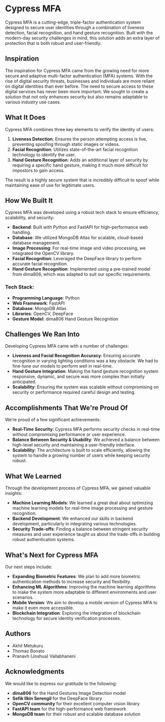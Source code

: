 # Cypress MFA

Cypress MFA is a cutting-edge, triple-factor authentication system designed to secure user identities through a combination of liveness detection, facial recognition, and hand gesture recognition. Built with the modern-day security challenges in mind, this solution adds an extra layer of protection that is both robust and user-friendly.

## Inspiration

The inspiration for Cypress MFA came from the growing need for more secure and adaptive multi-factor authentication (MFA) systems. With the rise of digital security threats, businesses and individuals are more reliant on digital identities than ever before. The need to secure access to these digital services has never been more important. We sought to create a solution that not only enhances security but also remains adaptable to various industry use cases.

## What It Does

Cypress MFA combines three key elements to verify the identity of users:
1. **Liveness Detection**: Ensures the person attempting access is live, preventing spoofing through static images or videos.
2. **Facial Recognition**: Utilizes state-of-the-art facial recognition technology to identify the user.
3. **Hand Gesture Recognition**: Adds an additional layer of security by requiring a specific hand gesture, making it much more difficult for impostors to gain access.

The result is a highly secure system that is incredibly difficult to spoof while maintaining ease of use for legitimate users.

## How We Built It

Cypress MFA was developed using a robust tech stack to ensure efficiency, scalability, and security:
- **Backend**: Built with Python and FastAPI for high-performance web handling.
- **Database**: We utilized MongoDB Atlas for scalable, cloud-based database management.
- **Image Processing**: For real-time image and video processing, we integrated the OpenCV library.
- **Facial Recognition**: Leveraged the DeepFace library to perform accurate facial recognition.
- **Hand Gesture Recognition**: Implemented using a pre-trained model from dima806, which was adapted to suit our specific requirements.

### Tech Stack:
- **Programming Language**: Python
- **Web Framework**: FastAPI
- **Database**: MongoDB Atlas
- **Libraries**: OpenCV, DeepFace
- **Gesture Model**: dima806 Hand Gesture Recognition

## Challenges We Ran Into

Developing Cypress MFA came with a number of challenges:
- **Liveness and Facial Recognition Accuracy**: Ensuring accurate recognition in varying lighting conditions was a key obstacle. We had to fine-tune our models to perform well in real-time.
- **Hand Gesture Integration**: Making the hand gesture recognition system responsive, dynamic, and secure was more complex than initially anticipated.
- **Scalability**: Ensuring the system was scalable without compromising on security or performance required careful design and testing.

## Accomplishments That We're Proud Of

We’re proud of a few significant achievements:
- **Real-Time Security**: Cypress MFA performs security checks in real-time without compromising performance or user experience.
- **Balance Between Security & Usability**: We achieved a balance between high-level security and maintaining a user-friendly interface.
- **Scalability**: The architecture is built to scale efficiently, allowing the system to handle a growing number of users while keeping security robust.

## What We Learned

Through the development process of Cypress MFA, we gained valuable insights:
- **Machine Learning Models**: We learned a great deal about optimizing machine learning models for real-time image processing and gesture recognition.
- **Backend Development**: We enhanced our skills in backend development, particularly in integrating various technologies.
- **Security Trade-offs**: Finding a balance between stringent security measures and user experience taught us about the trade-offs in building robust authentication systems.

## What's Next for Cypress MFA

Our next steps include:
- **Expanding Biometric Features**: We plan to add more biometric authentication methods to increase security and flexibility.
- **Enhancing ML Algorithms**: Improving the machine learning algorithms to make the system more adaptable to different environments and user scenarios.
- **Mobile Version**: We aim to develop a mobile version of Cypress MFA to make it even more accessible.
- **Blockchain Integration**: Exploring the integration of blockchain technology for secure identity verification processes.

## Authors
- Akhil Metukuru
- Thomaz Bonato
- Pranavh (Joshua) Vallabhaneni

## Acknowledgments
We would like to express our gratitude to the following:
- **dima806** for the Hand Gestures Image Detection model
- **Sefik Ilkin Serengil** for the DeepFace library
- **OpenCV community** for their excellent computer vision library
- **FastAPI team** for the high-performance web framework
- **MongoDB team** for their robust and scalable database solution
